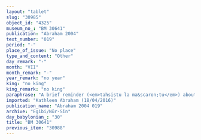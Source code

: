 ```yaml
---
layout: "tablet"
slug: "30985"
object_id: "4325"
museum_no_: "BM 30641"
publication: "Abraham 2004"
text_number: "019"
period: "-"
place_of_issue: "No place"
type_and_content: "Other"
day_remark: "-"
month: "VII"
month_remark: "-"
year_remark: "no year"
king: "no king"
king_remark: "no king"
paraphrase: "A brief reminder (<em>tahsistu la ma&scaron;tu</em>) about payments for seeds. Reminder to the head of the head of the Egibi family.<br /> <strong>A</strong> reminds (<em>qab&ucirc;</em>) <strong>B</strong>* about the 10 shekels of white silver for sesame seeds (<em>&scaron;ama&scaron;&scaron;ammu</em>), and the 1/3 mina of white silver for mustard-seeds (<em>kas&ucirc;</em>). We cannot be sure that <strong>B</strong> was actually the &Scaron;irku whom we know from the Egibi family under his full name of Marduk-nāṣir-apli, son of Itti-Marduk-balāṭu. It should be noted that a man named Nergal-u&scaron;allim, son of Arrabi, is mentioned in relation with onions in BM30747: he received the <em>miksu-</em>toll from &Scaron;irku//Egibi for a boatload of onions. He may be <strong>A</strong>&#39;s son. However, no firm connection can be established between the current reminder about sesame and mustard-seeds that mentions Arrabi and BM 30747 about onions that mentions Nergal-u&scaron;allim/Arrabi.<br /> <br /> *l. 6: &Scaron;irku(?) (&Scaron;i-ir-DI)<br /> <br /> <strong>A</strong>=Arrabi, father of Nab&ucirc;-bullissu;&nbsp;<strong>B</strong>=&Scaron;irku<sup>!</sup> (=?Marduk-nāṣir-apli/Itti-Marduk-balāṭu//Egibi)"
imported: "Kathleen Abraham (18/04/2016)"
publication_name: "Abraham 2004 019"
archive: "Egibi/Nūr-Sîn"
day_babylonian_: "30"
title: "BM 30641"
previous_item: "30988"
---
```

